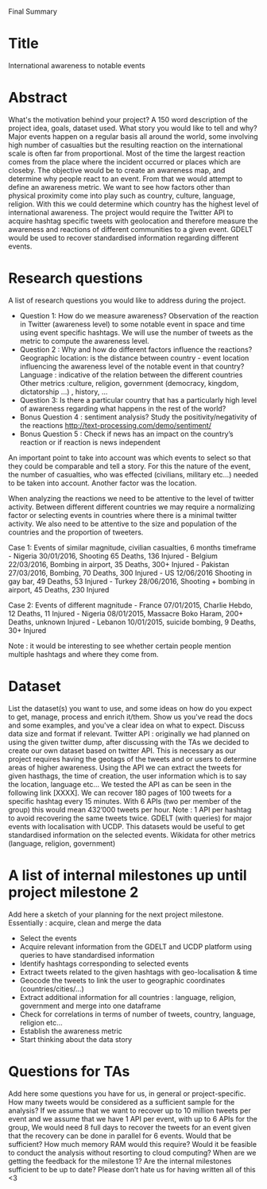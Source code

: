 Final Summary
# Title
International awareness to notable events

# Abstract 
What's the motivation behind your project? A 150 word description of the project idea, goals, dataset used. What story you would like to tell and why? 
	Major events happen on a regular basis all around the world, some involving high number of casualties but the resulting reaction on the international scale is often far from proportional. Most of the time the largest reaction comes from the place where the incident occurred or places which are closeby. The objective would be  to create an awareness map, and determine why people react to an event. From that we would attempt to define an awareness metric. We want to see how factors other than physical proximity come into play such as country, culture, language, religion. With this we could determine which country has the highest level of international awareness.  The project would require the Twitter API to acquire hashtag specific tweets with geolocation and therefore measure the awareness and reactions of different communities to a given event. GDELT would be used to recover standardised information regarding different events. 

# Research questions 
A list of research questions you would like to address during the project. 
- Question 1: How do we measure awareness? Observation of the reaction in Twitter (awareness level) to some notable event in space and time using event specific hashtags. We will use the number of tweets as the metric to compute the awareness level.
- Question 2 : Why and how do different factors influence the reactions?
Geographic location:   is the distance between country - event location influencing the awareness level of the notable event in that country?
Language :  indicative of the relation between the different countries
Other metrics :culture, religion, government (democracy, kingdom, dictatorship …) , history, ...
- Question 3: Is there a particular country that has a particularly high level of awareness regarding what happens in the rest of the world?
- Bonus Question 4 : sentiment analysis? Study the positivity/negativity of the reactions  http://text-processing.com/demo/sentiment/ 
- Bonus Question 5 : Check if news has an impact on the country’s reaction or if reaction is news independent 

An important point to take into account was which events to select so that they could be comparable and tell a story. For this the nature of the event, the number of casualties, who was effected (civilians, military etc…)  needed to be taken into account. Another factor was the location. 


When analyzing the reactions we need to be attentive to the level of twitter activity. Between different different countries we may require a normalizing factor or selecting events in countries where there is a minimal twitter activity. We also need to be attentive to the size and population of the countries and the proportion of tweeters.

Case 1: Events of similar magnitude, civilian casualties, 6 months timeframe
	- Nigeria 30/01/2016, Shooting 65 Deaths, 136 Injured
	- Belgium 22/03/2016, Bombing in airport, 35 Deaths, 300+ Injured
	- Pakistan 27/03/2016, Bombing, 70 Deaths, 300 Injured
	- US 12/06/2016 Shooting in gay bar, 49 Deaths, 53 Injured
	- Turkey 28/06/2016, Shooting + bombing in airport, 45 Deaths, 230 Injured
	
Case 2: Events of different magnitude
	- France 07/01/2015, Charlie Hebdo, 12 Deaths, 11 Injured
	- Nigeria 08/01/2015, Massacre Boko Haram, 200+ Deaths, unknown Injured
	- Lebanon 10/01/2015, suicide bombing, 9 Deaths, 30+ Injured

Note : it would be interesting to see whether certain people mention multiple hashtags and where they come from. 

# Dataset 
List the dataset(s) you want to use, and some ideas on how do you expect to get, manage, process and enrich it/them. Show us you've read the docs and some examples, and you've a clear idea on what to expect. Discuss data size and format if relevant.
Twitter API : originally we had planned on using the given twitter dump, after discussing with the TAs we decided to create our own dataset based on twitter API. This is necessary as our project requires having the geotags of the tweets and or users to determine areas of higher awareness. Using the API we can extract the tweets for  given hasthags, the time of creation, the user information which is to say the location, language etc… We tested the API as can be seen in the following link [XXXX]. We can recover 180 pages of 100 tweets for a specific hashtag every 15 minutes. With 6 APIs (two per member of the group) this would mean 432’000 tweets per hour. Note : 1 API per hashtag to avoid recovering the same tweets twice. 
GDELT (with queries) for major events with localisation with UCDP. This datasets would be useful to get standardised information on the selected events. 
Wikidata for other metrics (language, religion, government)


# A list of internal milestones up until project milestone 2
Add here a sketch of your planning for the next project milestone.
Essentially : acquire, clean and merge the data
- Select the events
- Acquire relevant information from the GDELT and UCDP platform using queries to have standardised information 
- Identify hashtags corresponding to selected events
- Extract tweets related to the given hashtags with geo-localisation & time
- Geocode the tweets to link the user to geographic coordinates (countries/cities/…)
- Extract additional information for all countries : language, religion, government and merge into one dataframe
- Check for correlations in terms of number of tweets, country, language, religion etc… 
- Establish the awareness metric
- Start thinking about the data story

# Questions for TAs
Add here some questions you have for us, in general or project-specific.
How many tweets would be considered as a sufficient sample for the analysis? If we assume that we want to recover up to 10 million tweets per event and we assume that we have 1 API per event, with up to 6 APIs for the group, We would need 8 full days to recover the tweets for an event given that the recovery can be done in parallel for 6 events. Would that be sufficient?
How much memory RAM would this require? Would it be feasible to conduct the analysis without resorting to cloud computing?
When are we getting the feedback for the milestone 1?
Are the internal milestones sufficient to be up to date?
Please don’t hate us for having written all of this <3



